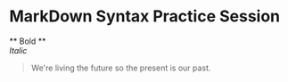 # MarkDown Syntax Practice Session
** Bold ** <br>
*Italic*  <br>

> We're living the future so
> the present is our past.
